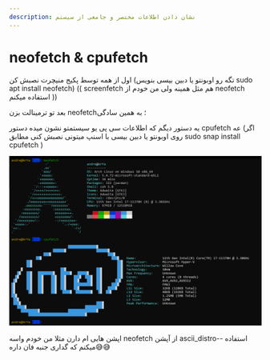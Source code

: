 ```yaml
---
description: نشان دادن اطلاعات مختصر و جامعی از سیستم
---
```


# neofetch & cpufetch

اول از همه توسط پکیج منیچرت نصبش کن \(تگه رو اوبونتو یا دبین بیسی بنویس sudo apt install neofetch\) \(\( screenfetch هم مثل همینه ولی من خودم از neofetch استفاده میکنم \)\)

 بعد تو ترمینالت بزن neofetch؛ به همین سادگی 

یه دستور دیگم که اطلاعات سی پی یو سیستمتو نشون میده دستور cpufetch عه \(اگر روی اوبونتو یا دبین بیسی با اسنپ میتونی نصبش کنی مطابق sudo snap install cpufetch \)

![example =\)](.gitbook/assets/22.png)

اپشن هایی ام دارن مثلا من خودم واسه neofetch از آپشن ascii\_distro-- استفاده میکنم که گداری جنبه فان داره😅😅

